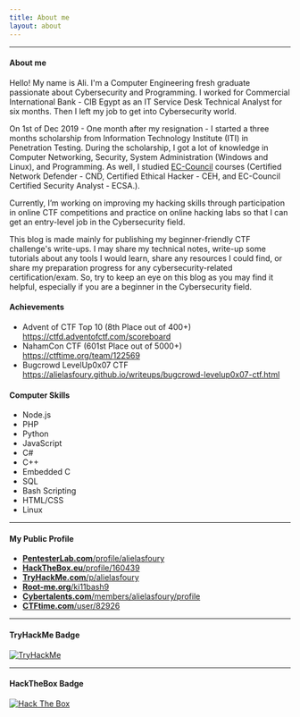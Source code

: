 ```yaml
---
title: About me
layout: about
---
```


---

#### About me

Hello! My name is Ali. I'm a Computer Engineering fresh graduate passionate about Cybersecurity and Programming. I worked for Commercial International Bank - CIB Egypt as an IT Service Desk Technical Analyst for six months. Then I left my job to get into Cybersecurity world.

On 1st of Dec 2019 - One month after my resignation - I started a three months scholarship from Information Technology Institute (ITI) in Penetration Testing. During the scholarship, I got a lot of knowledge in Computer Networking, Security, System Administration (Windows and Linux), and Programming. As well, I studied [EC-Council](https://www.eccouncil.org/) courses (Certified Network Defender - CND, Certified Ethical Hacker - CEH, and EC-Council Certified Security Analyst - ECSA.).

Currently, I’m working on improving my hacking skills through participation in online CTF competitions and practice on online hacking labs so that I can get an entry-level job in the Cybersecurity field.

This blog is made mainly for publishing my beginner-friendly CTF challenge's write-ups. I may share my technical notes, write-up some tutorials about any tools I would learn, share any resources I could find, or share my preparation progress for any cybersecurity-related certification/exam. So, try to keep an eye on this blog as you may find it helpful, especially if you are a beginner in the Cybersecurity field.

#### Achievements

- Advent of CTF Top 10 (8th Place out of 400+)<br>
  <https://ctfd.adventofctf.com/scoreboard>
- NahamCon CTF (601st Place out of 5000+)<br>
  <https://ctftime.org/team/122569>
- Bugcrowd LevelUp0x07 CTF<br>
  <https://alielasfoury.github.io/writeups/bugcrowd-levelup0x07-ctf.html>

#### Computer Skills

- Node.js
- PHP
- Python
- JavaScript
- C#
- C++
- Embedded C
- SQL
- Bash Scripting
- HTML/CSS
- Linux

---

#### My Public Profile

- [<b>PentesterLab.com</b>/profile/alielasfoury](https://pentesterlab.com/profile/alielasfoury "Visit my profile on PentesterLab!")
- [<b>HackTheBox.eu</b>/profile/160439](https://www.hackthebox.eu/profile/160439 "Visit my profile on HackTheBox")
- [<b>TryHackMe.com</b>/p/alielasfoury](https://tryhackme.com/p/alielasfoury "Visit my profile on TryHackMe")
- [<b>Root-me.org</b>/ki11bash9](https://www.root-me.org/ki11bash9?lang=en "Visit my profile on Root-Me!")
- [<b>Cybertalents.com</b>/members/alielasfoury/profile](https://cybertalents.com/members/alielasfoury/profile "Visit my profile on CyberTalents!")
- [<b>CTFtime.com</b>/user/82926](https://ctftime.org/user/82926 "Visit my profile on CTFtime")

---

#### TryHackMe Badge

<a href="" onclick="window.open('https://tryhackme.com/p/alielasfoury'); return false;">
<img src="https://tryhackme-badges.s3.amazonaws.com/alielasfoury.png" alt="TryHackMe">
</a>

---

#### HackTheBox Badge

<a href="" onclick="window.open('https://www.hackthebox.eu/profile/160439'); return false;">
<img src="http://www.hackthebox.eu/badge/image/160439" alt="Hack The Box">
</a>
